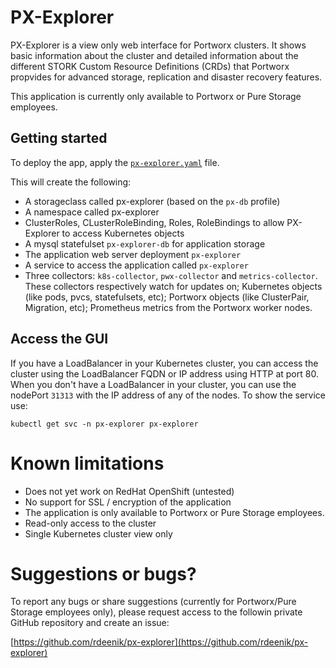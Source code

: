 # PX-Explorer

PX-Explorer is a view only web interface for Portworx clusters. It shows basic information about the cluster and detailed information about the different STORK Custom Resource Definitions (CRDs) that Portworx propvides for advanced storage, replication and disaster recovery features.

This application is currently only available to Portworx or Pure Storage employees.

## Getting started
To deploy the app, apply the [`px-explorer.yaml`](./px-explorer.yaml) file.

This will create the following:
- A storageclass called px-explorer (based on the `px-db` profile)
- A namespace called px-explorer
- ClusterRoles, CLusterRoleBinding, Roles, RoleBindings to allow PX-Explorer to access Kubernetes objects
- A mysql statefulset `px-explorer-db` for application storage
- The application web server deployment  `px-explorer`
- A service to access the application called `px-explorer`
- Three collectors: `k8s-collector`, `pwx-collector` and `metrics-collector`. These collectors respectively watch for updates on; Kubernetes objects (like pods, pvcs, statefulsets, etc); Portworx objects (like ClusterPair, Migration, etc); Prometheus metrics from the Portworx worker nodes.

## Access the GUI
If you have a LoadBalancer in your Kubernetes cluster, you can access the cluster using the LoadBalancer FQDN or IP address using HTTP at port 80. When you don't have a LoadBalancer in your cluster, you can use the nodePort `31313` with the IP address of any of the nodes. To show the service use:

```
kubectl get svc -n px-explorer px-explorer
```

# Known limitations
- Does not yet work on RedHat OpenShift (untested)
- No support for SSL / encryption of the application
- The application is only available to Portworx or Pure Storage employees.
- Read-only access to the cluster
- Single Kubernetes cluster view only

# Suggestions or bugs?
To report any bugs or share suggestions (currently for Portworx/Pure Storage employees only), please request access to the followin private GitHub repository and create an issue:

[https://github.com/rdeenik/px-explorer](https://github.com/rdeenik/px-explorer)
